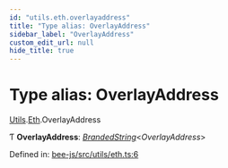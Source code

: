 ```yaml
---
id: "utils.eth.overlayaddress"
title: "Type alias: OverlayAddress"
sidebar_label: "OverlayAddress"
custom_edit_url: null
hide_title: true
---
```


# Type alias: OverlayAddress

[Utils](../modules/utils.md).[Eth](../modules/utils.eth.md).OverlayAddress

Ƭ **OverlayAddress**: [*BrandedString*](brandedstring.md)<*OverlayAddress*\>

Defined in: [bee-js/src/utils/eth.ts:6](https://github.com/ethersphere/bee-js/blob/ce4d3fa/src/utils/eth.ts#L6)
